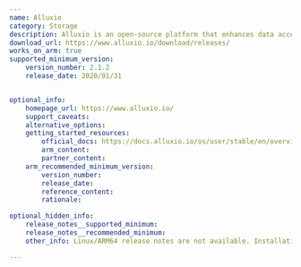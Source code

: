 ```yaml
---
name: Alluxio
category: Storage
description: Alluxio is an open-source platform that enhances data access speeds by caching data in memory. It connects storage systems with compute frameworks, improving data processing efficiency.
download_url: https://www.alluxio.io/download/releases/
works_on_arm: true
supported_minimum_version:
    version_number: 2.1.2
    release_date: 2020/01/31


optional_info:
    homepage_url: https://www.alluxio.io/
    support_caveats:
    alternative_options:
    getting_started_resources:
        official_docs: https://docs.alluxio.io/os/user/stable/en/overview/Getting-Started.html
        arm_content:
        partner_content:
    arm_recommended_minimum_version:
        version_number:
        release_date:
        reference_content:
        rationale:

optional_hidden_info:
    release_notes__supported_minimum:
    release_notes__recommended_minimum:
    other_info: Linux/ARM64 release notes are not available. Installation and testing were done using released tar files.

---
```

